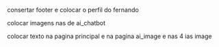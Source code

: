 consertar footer e colocar o perfil do fernando

colocar imagens nas de ai_chatbot

colocar texto na pagina principal e na pagina ai_image e nas 4 ias image

